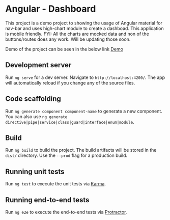# Angular - Dashboard 

This project is a demo project to showing the usage of Angular material for nav-bar and uses high-chart module to create a dashboad. This application is mobile friendly. 
FYI: All the charts are mocked data and non of the buttons/routes does any work. 
Will be updating those soon.

Demo of the project can be seen in the below link
[Demo](https://angular-dashboard-dx.herokuapp.com/)

## Development server

Run `ng serve` for a dev server. Navigate to `http://localhost:4200/`. The app will automatically reload if you change any of the source files.

## Code scaffolding

Run `ng generate component component-name` to generate a new component. You can also use `ng generate directive|pipe|service|class|guard|interface|enum|module`.

## Build

Run `ng build` to build the project. The build artifacts will be stored in the `dist/` directory. Use the `--prod` flag for a production build.

## Running unit tests

Run `ng test` to execute the unit tests via [Karma](https://karma-runner.github.io).

## Running end-to-end tests

Run `ng e2e` to execute the end-to-end tests via [Protractor](http://www.protractortest.org/).
